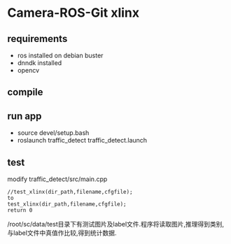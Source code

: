 # Camera-ROS-Git xlinx
## requirements
- ros installed on debian buster
- dnndk installed
- opencv

## compile

## run app
- source devel/setup.bash
- roslaunch traffic_detect traffic_detect.launch

## test
modify traffic_detect/src/main.cpp
```
//test_xlinx(dir_path,filename,cfgfile);
to
test_xlinx(dir_path,filename,cfgfile);
return 0
```
/root/sc/data/test目录下有测试图片及label文件.程序将读取图片,推理得到类别,与label文件中真值作比较,得到统计数据.





